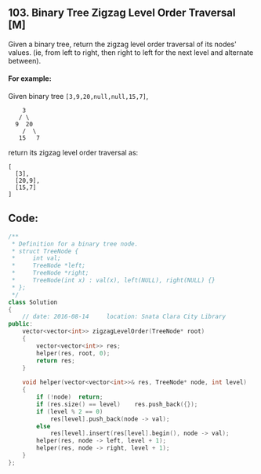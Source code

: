 ## 103. Binary Tree Zigzag Level Order Traversal [M]
Given a binary tree, return the zigzag level order traversal of its nodes' values. (ie, from left to right, then right to left for the next level and alternate between).

#### For example:
Given binary tree `[3,9,20,null,null,15,7]`,
```
    3
   / \
  9  20
    /  \
   15   7
```
return its zigzag level order traversal as:
```
[
  [3],
  [20,9],
  [15,7]
]
```

## Code:
```c++
/**
 * Definition for a binary tree node.
 * struct TreeNode {
 *     int val;
 *     TreeNode *left;
 *     TreeNode *right;
 *     TreeNode(int x) : val(x), left(NULL), right(NULL) {}
 * };
 */
class Solution 
{
    // date: 2016-08-14     location: Snata Clara City Library
public:
    vector<vector<int>> zigzagLevelOrder(TreeNode* root) 
    {
        vector<vector<int>> res;
        helper(res, root, 0);
        return res;
    }
    
    void helper(vector<vector<int>>& res, TreeNode* node, int level)
    {
        if (!node)  return;
        if (res.size() == level)    res.push_back({});
        if (level % 2 == 0)
            res[level].push_back(node -> val);
        else
            res[level].insert(res[level].begin(), node -> val);
        helper(res, node -> left, level + 1);
        helper(res, node -> right, level + 1);
    }
};
```
